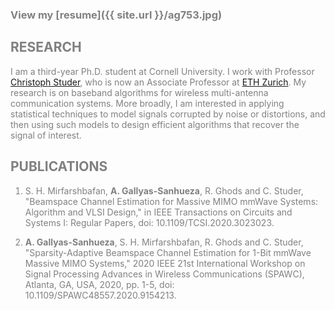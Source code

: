 <span style="color: grey;">

### View my **[resume]({{ site.url }}/ag753.jpg)** 


## RESEARCH

I am a third-year Ph.D. student at Cornell University. I work with Professor [Christoph Studer](http://vip.ece.cornell.edu), who is now an Associate Professor at [ETH Zurich](https://iis.ee.ethz.ch/people/person-detail.cstuder.html). My research is on baseband algorithms for wireless multi-antenna communication systems. More broadly, I am interested in applying statistical techniques to model signals corrupted by noise or distortions, and then using such models to design efficient algorithms that recover the signal of interest. 


## PUBLICATIONS

1. S. H. Mirfarshbafan, **A. Gallyas-Sanhueza**, R. Ghods and C. Studer, "Beamspace Channel Estimation for Massive MIMO mmWave Systems: Algorithm and VLSI Design," in IEEE Transactions on Circuits and Systems I: Regular Papers, doi: 10.1109/TCSI.2020.3023023.

1. **A. Gallyas-Sanhueza**, S. H. Mirfarshbafan, R. Ghods and C. Studer, "Sparsity-Adaptive Beamspace Channel Estimation for 1-Bit mmWave Massive MIMO Systems," 2020 IEEE 21st International Workshop on Signal Processing Advances in Wireless Communications (SPAWC), Atlanta, GA, USA, 2020, pp. 1-5, doi: 10.1109/SPAWC48557.2020.9154213.
